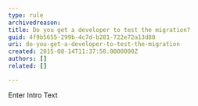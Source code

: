 ```yaml
---
type: rule
archivedreason: 
title: Do you get a developer to test the migration?
guid: 4f9b5655-299b-4c7d-b281-722e72a13d88
uri: do-you-get-a-developer-to-test-the-migration
created: 2015-08-14T11:37:58.0000000Z
authors: []
related: []

---
```



Enter Intro Text
<br><excerpt class='endintro'></excerpt><br>



